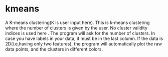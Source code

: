 # kmeans
A K-means clustering(K is user input here).
This is k-means clustering where the number of clusters is given by the user.
No cluster validity indices is used here . The program will ask for the number of clusters. 
In case you have labels in your data, it must be in the last column. 
If the data is 2D(i.e,having only two features), the program will automatically plot the raw data points, and the clusters in different colors.
